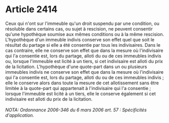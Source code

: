 # Article 2414

Ceux qui n'ont sur l'immeuble qu'un droit suspendu par une condition, ou résoluble dans certains cas, ou sujet à rescision, ne peuvent consentir qu'une hypothèque soumise aux mêmes conditions ou à la même rescision.   L'hypothèque d'un immeuble indivis conserve son effet quel que soit le résultat du partage si elle a été consentie par tous les indivisaires. Dans le cas contraire, elle ne conserve son effet que dans la mesure où l'indivisaire qui l'a consentie est, lors du partage, alloti du ou de ces immeubles indivis ou, lorsque l'immeuble est licité à un tiers, si cet indivisaire est alloti du prix de la licitation.   L'hypothèque d'une quote-part dans un ou plusieurs immeubles indivis ne conserve son effet que dans la mesure où l'indivisaire qui l'a consentie est, lors du partage, alloti du ou de ces immeubles indivis ; elle le conserve alors dans toute la mesure de cet allotissement sans être limitée à la quote-part qui appartenait à l'indivisaire qui l'a consentie ; lorsque l'immeuble est licité à un tiers, elle le conserve également si cet indivisaire est alloti du prix de la licitation.<br/><br/><i>NOTA:  Ordonnance 2006-346 du 6 mars 2006 art. 57 : Spécificités d'application.</i>